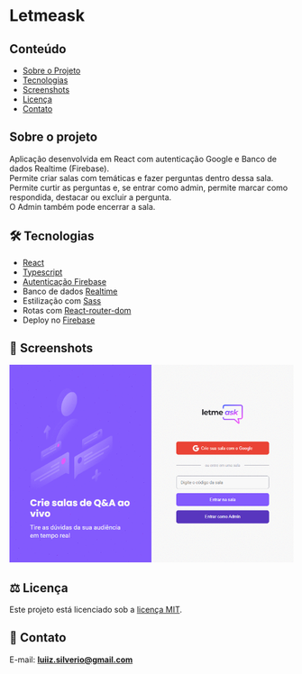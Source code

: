 # Letmeask
## Conteúdo
* [Sobre o Projeto](#sobre-o-projeto)
* [Tecnologias](#hammer_and_wrench-tecnologias)
* [Screenshots](#camera_flash-screenshots)
* [Licença](#balance_scale-licença)
* [Contato](#email-contato)

## Sobre o projeto
Aplicação desenvolvida em React com autenticação Google e Banco de dados Realtime (Firebase).<br />
Permite criar salas com temáticas e fazer perguntas dentro dessa sala.<br />
Permite curtir as perguntas e, se entrar como admin, permite marcar como respondida, destacar ou excluir a pergunta.<br />
O Admin também pode encerrar a sala.<br />

## :hammer_and_wrench: Tecnologias
* <ins>React</ins>
* <ins>Typescript</ins>
* <ins>Autenticação Firebase</ins>
* Banco de dados <ins>Realtime</ins>
* Estilização com <ins>Sass</ins>
* Rotas com <ins>React-router-dom</ins>
* Deploy no <ins>Firebase</ins>

## :camera_flash: Screenshots
![](https://github.com/luiizsilverio/letmeask/blob/main/src/assets/images/letmeask.gif)

## :balance_scale: Licença
Este projeto está licenciado sob a [licença MIT](LICENSE).

## :email: Contato

E-mail: [**luiiz.silverio@gmail.com**](mailto:luiiz.silverio@gmail.com)
